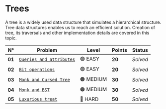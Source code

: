 # Trees

A tree is a widely used data structure that simulates a hierarchical structure. Tree data structures enables us to reach an efficient solution. Creation of tree, its traversals and other implementation details are covered in this topic.

| N°     | Problem                                                        | Level     | Points | Status   |
| ------ | -------------------------------------------------------------- | --------- | ------ | -------- |
| **01** | [`Queries and attributes`](./Queries-and-Attributes/README.md) | 🟢 EASY   | **20** | _Solved_ |
| **02** | [`Bit operations`](./Bit-Operations/README.md)                 | 🟢 EASY   | **20** | _Solved_ |
| **03** | [`Monk and Cursed Tree`](./Monk-and-Cursed-Tree/README.md)     | 🟠 MEDIUM | **30** | _Solved_ |
| **04** | [`Monk and BST`](./Monk-and-BST/README.md)                     | 🟠 MEDIUM | **30** | _Solved_ |
| **05** | [`Luxurious treat`](./Luxurious-Treat/README.md)               | 🔴 HARD   | **50** | _Solved_ |
